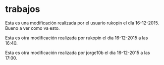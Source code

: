 # trabajos
Esta es una modificación realizada por el usuario rukopin el día 16-12-2015. Bueno
a ver como va esto.

Esta es otra modificación realizada por rukopin el dia 16-12-2015
a las 16:40.

Esta es otra modificación realizada por jorge10b el dia 16-12-2015
a las 17:00.